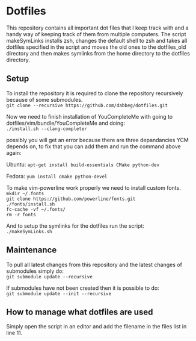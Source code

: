 # Dotfiles
This repository contains all important dot files that I keep track with and a handy way of keeping track of them from multiple computers. The script makeSymLinks installs zsh, changes the default shell to zsh and takes all dotfiles specified in the script and moves the old ones to the dotfiles_old directory and then makes symlinks from the home directory to the dotfiles directory.


## Setup
To install the repository it is required to clone the repository recursively because of some submodules.  
`git clone --recursive https://github.com/dabbeg/dotfiles.git`

Now we need to finish installation of YouCompleteMe with going to dotfiles/vim/bundle/YouCompleteMe and doing:  
`./install.sh --clang-completer`

possibly you will get an error because there are three depandancies YCM depends on, to fix that you can add them and run the command above again:

Ubuntu:
`apt-get install build-essentials CMake python-dev`

Fedora:
`yum install cmake python-devel`

To make vim-powerline work properly we need to install custom fonts.  
`mkdir ~/.fonts`  
`git clone https://github.com/powerline/fonts.git`  
`./fonts/install.sh`  
`fc-cache -vf ~/.fonts/`  
`rm -r fonts`  

And to setup the symlinks for the dotfiles run the script:  
`./makeSymLinks.sh`


## Maintenance
To pull all latest changes from this repository and the latest changes of submodules simply do:  
`git submodule update --recursive`

If submodules have not been created then it is possible to do:  
`git submodule update --init --recursive`


## How to manage what dotfiles are used
Simply open the script in an editor and add the filename in the files list in line 11.

